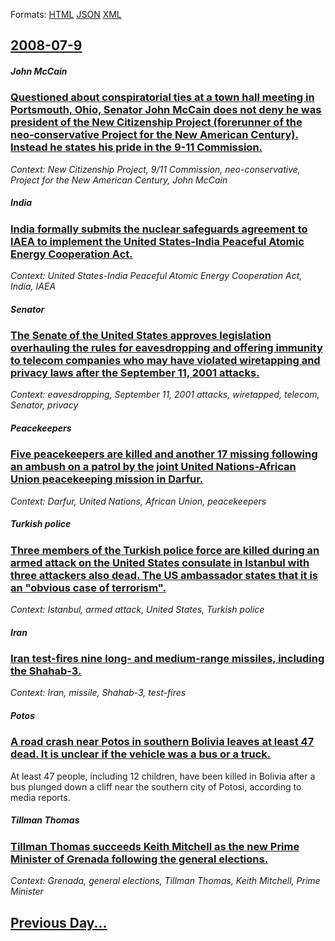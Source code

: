 
Formats: [HTML](2008/07/9/index.html)  [JSON](2008/07/9/index.json)  [XML](2008/07/9/index.xml)  

## [2008-07-9](/news/2008/07/9/index.md)

##### John McCain
### [ Questioned about conspiratorial ties at a town hall meeting in Portsmouth, Ohio, Senator John McCain does not deny he was president of the New Citizenship Project (forerunner of the neo-conservative Project for the New American Century). Instead he states his pride in the 9-11 Commission. ](/news/2008/07/9/questioned-about-conspiratorial-ties-at-a-town-hall-meeting-in-portsmouth-ohio-senator-john-mccain-does-not-deny-he-was-president-of-the.md)
_Context: New Citizenship Project, 9/11 Commission, neo-conservative, Project for the New American Century, John McCain_

##### India
### [ India formally submits the nuclear safeguards agreement to IAEA to implement the United States-India Peaceful Atomic Energy Cooperation Act. ](/news/2008/07/9/india-formally-submits-the-nuclear-safeguards-agreement-to-iaea-to-implement-the-united-states-india-peaceful-atomic-energy-cooperation-act.md)
_Context: United States-India Peaceful Atomic Energy Cooperation Act, India, IAEA_

##### Senator
### [ The Senate of the United States approves legislation overhauling the rules for eavesdropping and offering immunity to telecom companies who may have violated wiretapping and privacy laws after the September 11, 2001 attacks. ](/news/2008/07/9/the-senate-of-the-united-states-approves-legislation-overhauling-the-rules-for-eavesdropping-and-offering-immunity-to-telecom-companies-who.md)
_Context: eavesdropping, September 11, 2001 attacks, wiretapped, telecom, Senator, privacy_

##### Peacekeepers
### [ Five peacekeepers are killed and another 17 missing following an ambush on a patrol by the joint United Nations-African Union peacekeeping mission in Darfur. ](/news/2008/07/9/five-peacekeepers-are-killed-and-another-17-missing-following-an-ambush-on-a-patrol-by-the-joint-united-nations-african-union-peacekeeping.md)
_Context: Darfur, United Nations, African Union, peacekeepers_

##### Turkish police
### [ Three members of the Turkish police force are killed during an armed attack on the United States consulate in Istanbul with three attackers also dead. The US ambassador states that it is an "obvious case of terrorism". ](/news/2008/07/9/three-members-of-the-turkish-police-force-are-killed-during-an-armed-attack-on-the-united-states-consulate-in-istanbul-with-three-attackers.md)
_Context: Istanbul, armed attack, United States, Turkish police_

##### Iran
### [ Iran test-fires nine long- and medium-range missiles, including the Shahab-3. ](/news/2008/07/9/iran-test-fires-nine-long-and-medium-range-missiles-including-the-shahab-3.md)
_Context: Iran, missile, Shahab-3, test-fires_

##### Potos
### [ A road crash near Potos in southern Bolivia leaves at least 47 dead. It is unclear if the vehicle was a bus or a truck. ](/news/2008/07/9/a-road-crash-near-potosi-in-southern-bolivia-leaves-at-least-47-dead-it-is-unclear-if-the-vehicle-was-a-bus-or-a-truck.md)
At least 47 people, including 12 children, have been killed in Bolivia after a bus plunged down a cliff near the southern city of Potosi, according to media reports.

##### Tillman Thomas
### [ Tillman Thomas succeeds Keith Mitchell as the new Prime Minister of Grenada following the general elections. ](/news/2008/07/9/tillman-thomas-succeeds-keith-mitchell-as-the-new-prime-minister-of-grenada-following-the-general-elections.md)
_Context: Grenada, general elections, Tillman Thomas, Keith Mitchell, Prime Minister_

## [Previous Day...](/news/2008/07/8/index.md)


